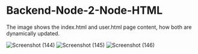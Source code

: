 # Backend-Node-2-Node-HTML

The image shows the index.html and user.html page content, how both are dynamically updated.

![Screenshot (144)](https://user-images.githubusercontent.com/80479635/151711625-46926c04-8462-44ab-a898-f885cbe448cb.png)
![Screenshot (145)](https://user-images.githubusercontent.com/80479635/151711627-06676222-b543-4960-b579-06961480f5fa.png)
![Screenshot (146)](https://user-images.githubusercontent.com/80479635/151711630-3d4b88a4-5165-447b-8b50-9aba55e7d7c0.png)
